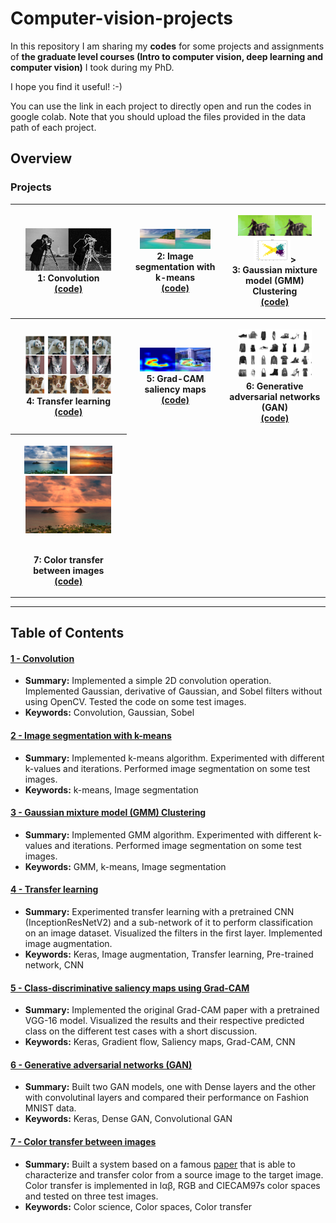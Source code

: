 # Computer-vision-projects

In this repository I am sharing my **codes** for some projects and assignments of **the graduate level courses (Intro to computer vision, deep learning and computer vision)** I took during my PhD.

I hope you find it useful! :-)

You can use the link in each project to directly open and run the codes in google colab. Note that you should upload the files provided in the data path of each project. 

## Overview

### Projects

<table style="width:100%">
  <tr>
    <th>
      <p align="center">
           <a> <img src="./Convolution/img/sobel.png" alt="Overview" width="80%" height="80%"></a>
           <br>1: Convolution
           <br><a href="./Convolution" name="convolution_code">(code)</a>
      </p>
    </th>
        <th><p align="center">
           <a><img src="./Image%20segmentation%20with%20k-means/img/segmented_image.png" alt="Overview" width="80%" height="80%"></a>
           <br>2: Image segmentation with k-means
           <br><a href="./Image%20segmentation%20with%20k-means/" name="kmeans_code">(code)</a>
        </p>
    </th>
      </th>
        <th><p align="center">
           <a> <img src="./GMM/img/segmented_image_gmm.png" alt="Overview" width="80%" height="80%"></a>
            <a> <img src="./GMM/img/gmm_anim.gif" alt="Overview" width="40%" height="40%">></a>
           <br> 3: Gaussian mixture model (GMM) Clustering
           <br><a href="./GMM/" name="GMM_code">(code)</a>
        </p>
    </th>
  </tr>
  <tr>
    <th>
      <p align="center">
           <a> <img src="./Transfer%20learning/img/transfer_image.JPG" alt="Overview" width="80%" height="80%"></a>
           <br>4: Transfer learning
           <br><a href="./Transfer%20learning" name="transfer_code">(code)</a>
      </p>
    </th>    
  <th>
      <p align="center">
           <a> <img src="./Grad-CAM%20saliency%20maps/img/gradcam_output.png" alt="Overview" width="80%" height="80%"></a>
           <br>5: Grad-CAM saliency maps
           <br><a href="./Grad-CAM%20saliency%20maps" name="gradcam_code">(code)</a>
      </p>
    </th>    
    <th>
      <p align="center">
           <a> <img src="./Generative%20adversarial%20networks/img/cnngan.JPG" alt="Overview" width="80%" height="80%"></a>
           <br>6: Generative adversarial networks (GAN)
           <br><a href="./Generative%20adversarial%20networks" name="gan_code">(code)</a>
      </p>
    </th>    
  </tr>
  <th>
      <p align="center">
           <a> <img src="./Color%20transfer%20between%20images/data/source3.png" alt="Overview" width="40%" height="40%"></a>
           <a> <img src="./Color%20transfer%20between%20images/data/target3.png" alt="Overview" width="40%" height="40%"></a>
           <a> <img src="./Color%20transfer%20between%20images/img/result3_LAB.png" alt="Overview" width="80%" height="80%"></a>
      </p>
           <br>7: Color transfer between images
           <br><a href="./Color%20transfer%20between%20images" name="colorTransfer_code">(code)</a>
      </p>
    </th>  
  
  <tr>
    </tr>
 
  
</table>

--- 
## Table of Contents

#### [1 - Convolution](Convolution)
 - **Summary:** Implemented a simple 2D convolution operation. Implemented Gaussian, derivative of Gaussian, and Sobel filters without using OpenCV. Tested the code on some test images. 
 - **Keywords:** Convolution, Gaussian, Sobel
 
#### [2 - Image segmentation with k-means](Image%20segmentation%20with%20k-means)
 - **Summary:** Implemented k-means algorithm. Experimented with different k-values and iterations. Performed image segmentation on some test images.
 - **Keywords:** k-means, Image segmentation 

#### [3 - Gaussian mixture model (GMM) Clustering](GMM)
 - **Summary:** Implemented GMM algorithm. Experimented with different k-values and iterations. Performed image segmentation on some test images.
 - **Keywords:**  GMM, k-means, Image segmentation 

#### [4 - Transfer learning](Transfer%20learning)
 - **Summary:** Experimented transfer learning with a pretrained CNN (InceptionResNetV2) and a sub-network of it to perform classification on an image dataset. Visualized the filters in the first layer. Implemented image augmentation.
 - **Keywords:**  Keras, Image augmentation, Transfer learning, Pre-trained network, CNN

#### [5 - Class-discriminative saliency maps using Grad-CAM](Grad-CAM%20saliency%20maps)
 - **Summary:** Implemented the original Grad-CAM paper with a pretrained VGG-16 model. Visualized the results and their respective predicted class on the different test cases with a short discussion. 
 - **Keywords:**  Keras, Gradient flow, Saliency maps, Grad-CAM, CNN
 
 #### [6 - Generative adversarial networks (GAN)](Generative%20adversarial%20networks)
 - **Summary:** Built two GAN models, one with Dense layers and the other with convolutinal layers and compared their performance on Fashion MNIST data. 
 - **Keywords:**  Keras, Dense GAN, Convolutional GAN

 #### [7 - Color transfer between images](Color%20transfer%20between%20images)
 - **Summary:** Built a system based on a famous [paper](https://ieeexplore.ieee.org/abstract/document/946629?casa_token=FLyBjCx_u_wAAAAA:BO-HyyaBH6vwkz7ihawIowcgElHRGECg-DJ_ec1rE2ElH-DzGDhPRBaT5GuFJbHBXNPswMuAuQ) that is able to characterize and transfer color from a source image to the target image. Color transfer is implemented in lαβ, RGB and CIECAM97s color spaces and tested on three test images.
 - **Keywords:**  Color science, Color spaces, Color transfer

